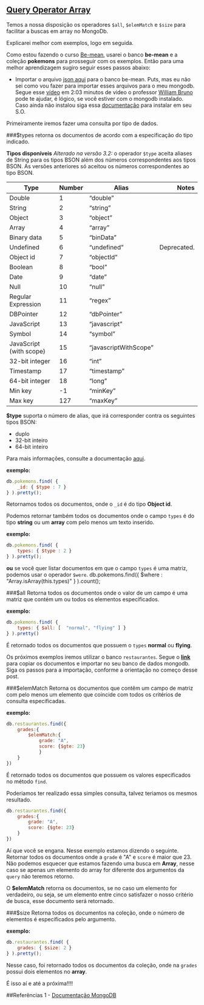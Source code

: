 ## [Query Operator Array](https://docs.mongodb.org/manual/reference/operator/query-array/)

Temos a nossa disposição os operadores `$all`, `$elemMatch` e `$size` para facilitar a buscas em array no MongoDb.

Explicarei melhor com exemplos, logo em seguida.

Como estou fazendo o curso [Be-mean](https://www.youtube.com/watch?v=leYxsEAL_yY), usarei o banco **be-mean** e a coleção **pokemons** para prosseguir com os exemplos. Então para uma melhor aprendizagem sugiro seguir esses passos abaixo:

- Importar o arquivo [json aqui](https://github.com/Webschool-io/MongoDb-ebook/blob/master/src/data/pokemons.json) para o banco be-mean. Puts, mas eu não sei como vou fazer para importar esses arquivos para o meu mongodb. Segue esse [vídeo](https://www.youtube.com/watch?v=1eHc8reT_Vk) em 2:03 minutos de video o professor [William Bruno]( https://github.com/wbruno ) pode te ajudar, é lógico, se você estiver com o mongodb instalado. Caso ainda não instalou siga essa [documentação](https://docs.mongodb.org/manual/tutorial/install-mongodb-on-ubuntu/) para instalar em seu S.O.

Primeiramente iremos fazer uma consulta por tipo de dados.

###$types
retorna os documentos de acordo com a especificação do tipo indicado.


**Tipos disponíveis**
*Alterado na versão 3.2:* o operador `$type` aceita aliases de String para os tipos BSON além dos números correspondentes aos tipos BSON. As versões anteriores só aceitou os números correspondentes ao tipo BSON.

|         Type               |        Number       |        Alias          |        Notes          |
| -------------------------- | ------------------- | --------------------- | --------------------: |
| Double                     |          1          |       “double”        |                       |
| String                     |          2          |       “string”        |                       |
| Object                     |          3          |       “object”        |                       |
| Array                      |          4          |       “array”         |                       |
| Binary data                |          5          |       “binData”       |                       |
| Undefined                  |          6          |       “undefined”     |      Deprecated.      | 
| Object id                  |          7          |       “objectId”      |                       |
| Boolean                    |          8          |       “bool”          |                       |
| Date                       |          9          |       “date”          |                       |
| Null                       |          10         |       “null”          |                       |
| Regular Expression         |          11         |       “regex”         |                       |
| DBPointer                  |          12         |       “dbPointer”     |                       |
| JavaScript                 |          13         |       “javascript”    |                       |
| Symbol                     |          14         |       “symbol”        |                       |
| JavaScript (with scope)    |          15         | “javascriptWithScope” |                       |
| 32-bit integer             |          16         |       “int”           |                       |
| Timestamp                  |          17         |       “timestamp”     |                       |
| 64-bit integer             |          18         |       “long”          |                       |
| Min key                    |         -1          |       “minKey”        |                       |
| Max key                    |          127        |       “maxKey”        |                       |

**$type** suporta o número de alias, que irá corresponder contra os seguintes tipos BSON:

- duplo
- 32-bit inteiro
- 64-bit inteiro

Para mais informações, consulte a documentação [aqui](https://docs.mongodb.org/manual/reference/operator/query/type/).

**exemplo:**
```js
db.pokemons.find( {
	_id: { $type : 7 }
} ).pretty();
```
Retornamos todos os documentos, onde o `_id` é do tipo **Object id**.

Podemos retornar também todos os documentos onde o campo `types` é do tipo **string** ou um **array** com pelo menos um texto inserido.

**exemplo:**
```js
db.pokemons.find( {
	types: { $type : 2 }
} ).pretty();
```

**ou** se você quer listar documentos em que o campo `types` é uma matriz, podemos usar o operador `$were`.
db.pokemons.find({
	$where : "Array.isArray(this.types)"
} ).count();


###$all
Retorna todos os documentos onde o valor de um campo é uma matriz que contém um ou todos os elementos especificados.

**exemplo:**
```js
db.pokemons.find( {
	types: { $all: [  "normal", "flying" ] }
} ).pretty()
```
É retornado todos os documentos que possuem o `types` **normal** ou **flying**.


Os próximos exemplos iremos utilizar o banco `restaurantes`. Segue o **[link](https://raw.githubusercontent.com/Webschool-io/MongoDb-ebook/master/src/data/restaurantes.json)** para copiar os documentos e importar no seu banco de dados mongodb. Siga os passos para a importação, conforme a orientação no começo desse post.

###$elemMatch
Retorna os documentos que contêm um campo de matriz com pelo menos um elemento que coincide com todos os critérios de consulta especificadas.

**exemplo:**
```js
db.restaurantes.find({
	grades:{
		$elemMatch:{
			grade: "A",
			score: {$gte: 23}
			}
	}
})
```
É retornado todos os documentos que possuem os valores especificados no método `find`.

Poderiamos ter realizado essa simples consulta, talvez teriamos os mesmos resultado.
```js
db.restaurantes.find({
	grades:{
		grade: "A",
		score: {$gte: 23}
	}
})
```
Aí que você se engana. Nesse exemplo estamos dizendo o seguinte. Retornar todos os documentos onde a `grade` é "A" e `score` é maior que 23.
Não podemos esquecer que estamos fazendo uma busca em **Array**, nesse caso se apenas um elemento do array for diferente dos argumentos da `query` não teremos retorno.

O **$elemMatch** retorna os documentos, se no caso um elemento for verdadeiro, ou seja, se um elemento entre cinco satisfazer o nosso critério de busca, esse documento será retornado.


###$size
Retorna todos os documentos na coleção, onde o número de elementos é especificados pelo argumento.

**exemplo:**
```js
db.restaurantes.find( {
	grades: { $size: 2 }
} ).pretty();
```
Nesse caso, foi retornado todos os documentos da coleção, onde na `grades` possui dois elementos no **array**.

É isso aí e até a próxima!!!!

##Referências
1 - [Documentação MongoDB](https://docs.mongodb.org/manual/reference/operator/query-array/)













